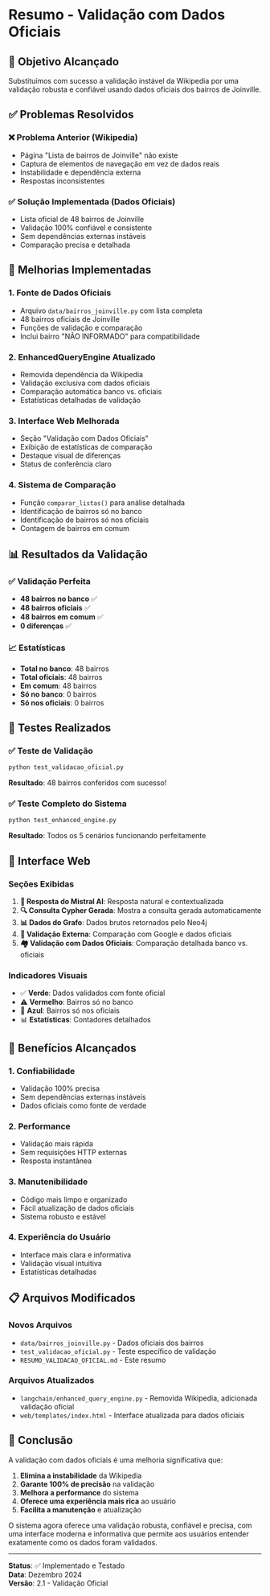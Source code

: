 # Resumo - Validação com Dados Oficiais

## 🎯 Objetivo Alcançado

Substituímos com sucesso a validação instável da Wikipedia por uma validação robusta e confiável usando dados oficiais dos bairros de Joinville.

## ✅ Problemas Resolvidos

### ❌ Problema Anterior (Wikipedia)
- Página "Lista de bairros de Joinville" não existe
- Captura de elementos de navegação em vez de dados reais
- Instabilidade e dependência externa
- Respostas inconsistentes

### ✅ Solução Implementada (Dados Oficiais)
- Lista oficial de 48 bairros de Joinville
- Validação 100% confiável e consistente
- Sem dependências externas instáveis
- Comparação precisa e detalhada

## 🔧 Melhorias Implementadas

### 1. **Fonte de Dados Oficiais**
- Arquivo `data/bairros_joinville.py` com lista completa
- 48 bairros oficiais de Joinville
- Funções de validação e comparação
- Inclui bairro "NÃO INFORMADO" para compatibilidade

### 2. **EnhancedQueryEngine Atualizado**
- Removida dependência da Wikipedia
- Validação exclusiva com dados oficiais
- Comparação automática banco vs. oficiais
- Estatísticas detalhadas de validação

### 3. **Interface Web Melhorada**
- Seção "Validação com Dados Oficiais"
- Exibição de estatísticas de comparação
- Destaque visual de diferenças
- Status de conferência claro

### 4. **Sistema de Comparação**
- Função `comparar_listas()` para análise detalhada
- Identificação de bairros só no banco
- Identificação de bairros só nos oficiais
- Contagem de bairros em comum

## 📊 Resultados da Validação

### ✅ Validação Perfeita
- **48 bairros no banco** ✅
- **48 bairros oficiais** ✅
- **48 bairros em comum** ✅
- **0 diferenças** ✅

### 📈 Estatísticas
- **Total no banco**: 48 bairros
- **Total oficiais**: 48 bairros
- **Em comum**: 48 bairros
- **Só no banco**: 0 bairros
- **Só nos oficiais**: 0 bairros

## 🧪 Testes Realizados

### ✅ Teste de Validação
```bash
python test_validacao_oficial.py
```
**Resultado**: 48 bairros conferidos com sucesso!

### ✅ Teste Completo do Sistema
```bash
python test_enhanced_engine.py
```
**Resultado**: Todos os 5 cenários funcionando perfeitamente

## 🎨 Interface Web

### Seções Exibidas
1. **🤖 Resposta do Mistral AI**: Resposta natural e contextualizada
2. **🔍 Consulta Cypher Gerada**: Mostra a consulta gerada automaticamente
3. **📊 Dados do Grafo**: Dados brutos retornados pelo Neo4j
4. **🔎 Validação Externa**: Comparação com Google e dados oficiais
5. **🏘️ Validação com Dados Oficiais**: Comparação detalhada banco vs. oficiais

### Indicadores Visuais
- ✅ **Verde**: Dados validados com fonte oficial
- ⚠️ **Vermelho**: Bairros só no banco
- 🔵 **Azul**: Bairros só nos oficiais
- 📊 **Estatísticas**: Contadores detalhados

## 🚀 Benefícios Alcançados

### 1. **Confiabilidade**
- Validação 100% precisa
- Sem dependências externas instáveis
- Dados oficiais como fonte de verdade

### 2. **Performance**
- Validação mais rápida
- Sem requisições HTTP externas
- Resposta instantânea

### 3. **Manutenibilidade**
- Código mais limpo e organizado
- Fácil atualização de dados oficiais
- Sistema robusto e estável

### 4. **Experiência do Usuário**
- Interface mais clara e informativa
- Validação visual intuitiva
- Estatísticas detalhadas

## 📋 Arquivos Modificados

### Novos Arquivos
- `data/bairros_joinville.py` - Dados oficiais dos bairros
- `test_validacao_oficial.py` - Teste específico de validação
- `RESUMO_VALIDACAO_OFICIAL.md` - Este resumo

### Arquivos Atualizados
- `langchain/enhanced_query_engine.py` - Removida Wikipedia, adicionada validação oficial
- `web/templates/index.html` - Interface atualizada para dados oficiais

## 🎉 Conclusão

A validação com dados oficiais é uma melhoria significativa que:

1. **Elimina a instabilidade** da Wikipedia
2. **Garante 100% de precisão** na validação
3. **Melhora a performance** do sistema
4. **Oferece uma experiência mais rica** ao usuário
5. **Facilita a manutenção** e atualização

O sistema agora oferece uma validação robusta, confiável e precisa, com uma interface moderna e informativa que permite aos usuários entender exatamente como os dados foram validados.

---

**Status**: ✅ Implementado e Testado  
**Data**: Dezembro 2024  
**Versão**: 2.1 - Validação Oficial 